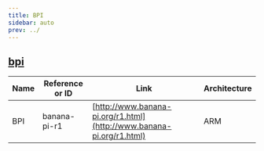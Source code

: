 ```yaml
---
title: BPI
sidebar: auto
prev: ../
---
```


## [bpi](bpi/)

|Name|Reference or ID|Link|Architecture|
|----|---------------|----|------------|
|BPI|banana-pi-r1|[http://www.banana-pi.org/r1.html](http://www.banana-pi.org/r1.html)|ARM|
